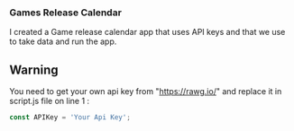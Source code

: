 ### Games Release Calendar
I created a Game release calendar app that uses API keys and that we use to take data and run the app.

## Warning
You need to get your own api key from "https://rawg.io/" and replace it in script.js file on line 1 :

```javascript
const APIKey = 'Your Api Key';
```